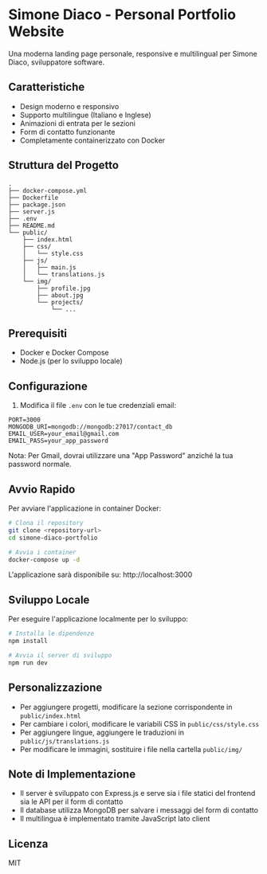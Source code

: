 # Simone Diaco - Personal Portfolio Website

Una moderna landing page personale, responsive e multilingual per Simone Diaco, sviluppatore software.

## Caratteristiche

- Design moderno e responsivo
- Supporto multilingue (Italiano e Inglese)
- Animazioni di entrata per le sezioni
- Form di contatto funzionante
- Completamente containerizzato con Docker

## Struttura del Progetto

```
.
├── docker-compose.yml
├── Dockerfile
├── package.json
├── server.js
├── .env
├── README.md
└── public/
    ├── index.html
    ├── css/
    │   └── style.css
    ├── js/
    │   ├── main.js
    │   └── translations.js
    └── img/
        ├── profile.jpg
        ├── about.jpg
        └── projects/
            └── ...
```

## Prerequisiti

- Docker e Docker Compose
- Node.js (per lo sviluppo locale)

## Configurazione

1. Modifica il file `.env` con le tue credenziali email:

```
PORT=3000
MONGODB_URI=mongodb://mongodb:27017/contact_db
EMAIL_USER=your_email@gmail.com
EMAIL_PASS=your_app_password
```

Nota: Per Gmail, dovrai utilizzare una "App Password" anziché la tua password normale.

## Avvio Rapido

Per avviare l'applicazione in container Docker:

```bash
# Clona il repository
git clone <repository-url>
cd simone-diaco-portfolio

# Avvia i container
docker-compose up -d
```

L'applicazione sarà disponibile su: http://localhost:3000

## Sviluppo Locale

Per eseguire l'applicazione localmente per lo sviluppo:

```bash
# Installa le dipendenze
npm install

# Avvia il server di sviluppo
npm run dev
```

## Personalizzazione

- Per aggiungere progetti, modificare la sezione corrispondente in `public/index.html`
- Per cambiare i colori, modificare le variabili CSS in `public/css/style.css`
- Per aggiungere lingue, aggiungere le traduzioni in `public/js/translations.js`
- Per modificare le immagini, sostituire i file nella cartella `public/img/`

## Note di Implementazione

- Il server è sviluppato con Express.js e serve sia i file statici del frontend sia le API per il form di contatto
- Il database utilizza MongoDB per salvare i messaggi del form di contatto
- Il multilingua è implementato tramite JavaScript lato client

## Licenza

MIT
